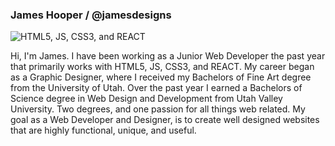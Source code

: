 ### James Hooper / @jamesdesigns


<img src="https://www.artistjameshooper.com/img/my-skills.png" alt="HTML5, JS, CSS3, and REACT" />

Hi, I'm James. I have been working as a Junior Web Developer the past year that primarily works with HTML5, JS, CSS3, and REACT. My career began as a Graphic Designer, where I received my Bachelors of Fine Art degree from the University of Utah. Over the past year I earned a Bachelors of Science degree in Web Design and Development from Utah Valley University. Two degrees, and one passion for all things web related. My goal as a Web Developer and Designer, is to create well designed websites that are highly functional, unique, and useful. 



